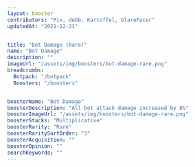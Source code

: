 ```yaml
---
layout: booster
contributors: "Pix, debb, Kartoffel, GlareFacer"
updatedAt: "2021-12-21"


title: "Bot Damage (Rare)"
name: "Bot Damage"
description: ""
imageUrl: "/assets/img/boosters/bot-damage-rare.png"
breadcrumbs:
  Botpack: "/botpack"
  Boosters: "/boosters"


boosterName: "Bot Damage"
boosterDescription: "All bot attack damage increased by 8%"
boosterImageUrl: "/assets/img/boosters/bot-damage-rare.png"
boosterStacks: "Multiplicative"
boosterRarity: "Rare"
boosterRaritySortOrder: "3"
boosterAcquisition: ""
boosterOpinion: ""
searchKeywords: ""
---
```



